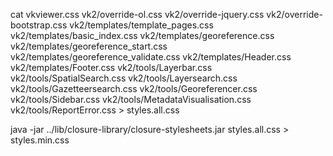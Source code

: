 cat vkviewer.css vk2/override-ol.css vk2/override-jquery.css vk2/override-bootstrap.css vk2/templates/template_pages.css vk2/templates/basic_index.css vk2/templates/georeference.css vk2/templates/georeference_start.css vk2/templates/georeference_validate.css vk2/templates/Header.css vk2/templates/Footer.css vk2/tools/Layerbar.css vk2/tools/SpatialSearch.css vk2/tools/Layersearch.css vk2/tools/Gazetteersearch.css vk2/tools/Georeferencer.css vk2/tools/Sidebar.css vk2/tools/MetadataVisualisation.css vk2/tools/ReportError.css > styles.all.css 

java -jar ../lib/closure-library/closure-stylesheets.jar styles.all.css > styles.min.css
